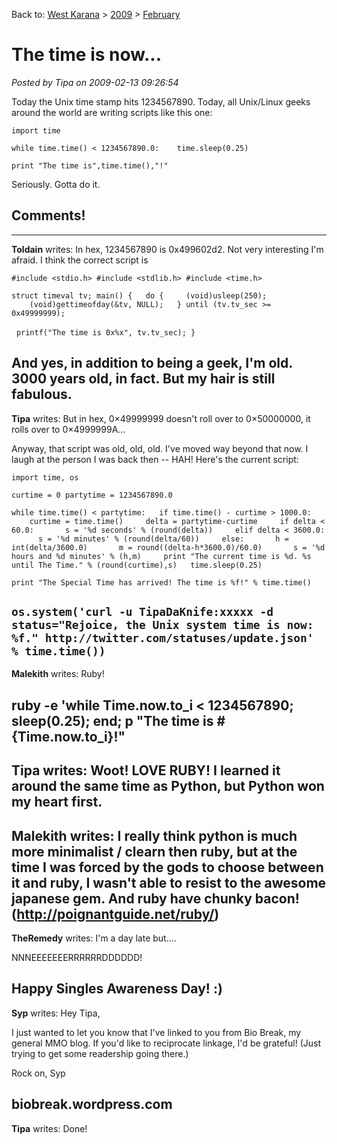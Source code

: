 Back to: [West Karana](/posts/westkarana.md) > [2009](/posts/2009/westkarana.md) > [February](./westkarana.md)
# The time is now...

*Posted by Tipa on 2009-02-13 09:26:54*

Today the Unix time stamp hits 1234567890. Today, all Unix/Linux geeks around the world are writing scripts like this one:

`import time`

`while time.time() < 1234567890.0:
   time.sleep(0.25)`

`print "The time is",time.time(),"!"`

Seriously. Gotta do it.

## Comments!
---
**Toldain** writes: In hex, 1234567890 is 0x499602d2. Not very interesting I'm afraid. I think the correct script is 

`#include <stdio.h>
#include <stdlib.h>
#include <time.h>`

`struct timeval tv;
main() {
  do {
    (void)usleep(250);
    (void)gettimeofday(&tv, NULL);
  } until (tv.tv_sec >= 0x49999999);`

  `printf("The time is 0x%x", tv.tv_sec);
}`

And yes, in addition to being a geek, I'm old. 3000 years old, in fact. But my hair is still fabulous.
---
**Tipa** writes: But in hex, 0×49999999 doesn't roll over to 0×50000000, it rolls over to 0×4999999A...

Anyway, that script was old, old, old. I've moved way beyond that now. I laugh at the person I was back then -- HAH! Here's the current script:

`import time, os`

`curtime = 0
partytime = 1234567890.0`

`while time.time() < partytime:
  if time.time() - curtime > 1000.0:
    curtime = time.time()
    delta = partytime-curtime
    if delta < 60.0:
      s = '%d seconds' % (round(delta))
    elif delta < 3600.0:
      s = '%d minutes' % (round(delta/60))
    else:
      h = int(delta/3600.0)
      m = round((delta-h*3600.0)/60.0)
      s = '%d hours and %d minutes' % (h,m)
    print "The current time is %d. %s until The Time." % (round(curtime),s)
  time.sleep(0.25)`

`print "The Special Time has arrived! The time is %f!" % time.time()`

`os.system('curl -u TipaDaKnife:xxxxx -d status="Rejoice, the Unix system time is now: %f." http://twitter.com/statuses/update.json' % time.time())`
---
**Malekith** writes: Ruby!

ruby -e 'while Time.now.to\_i < 1234567890; sleep(0.25); end; p "The time is #{Time.now.to\_i}!"
---
**Tipa** writes: Woot! LOVE RUBY! I learned it around the same time as Python, but Python won my heart first.
---
**Malekith** writes: I really think python is much more minimalist / clearn then ruby, but at the time I was forced by the gods to choose between it and ruby, I wasn't able to resist to the awesome japanese gem. And ruby have chunky bacon! (http://poignantguide.net/ruby/)
---
**TheRemedy** writes: I'm a day late but....


NNNEEEEEEERRRRRRDDDDDD!


Happy Singles Awareness Day! :)
---
**Syp** writes: Hey Tipa,

I just wanted to let you know that I've linked to you from Bio Break, my general MMO blog. If you'd like to reciprocate linkage, I'd be grateful! (Just trying to get some readership going there.)

Rock on,
Syp

biobreak.wordpress.com
---
**Tipa** writes: Done!

